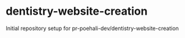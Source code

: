 # dentistry-website-creation

Initial repository setup for pr-poehali-dev/dentistry-website-creation